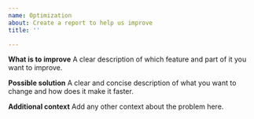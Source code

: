 ```yaml
---
name: Optimization
about: Create a report to help us improve
title: ''

---
```

**What is to improve**
A clear description of which feature and part of it you want to improve.

**Possible solution**
A clear and concise description of what you want to change and how does it make it faster.

**Additional context**
Add any other context about the problem here.
